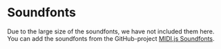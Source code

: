 # Soundfonts

Due to the large size of the soundfonts, we have not included them here. You can add the soundfonts from the GitHub-project
[MIDI.js Soundfonts](https://github.com/gleitz/midi-js-soundfonts).
